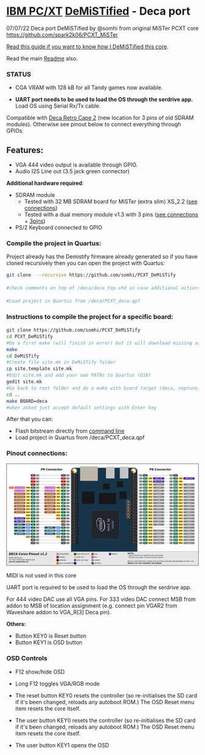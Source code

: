 # [IBM PC/XT](https://en.wikipedia.org/wiki/IBM_Personal_Computer_XT)  [DeMiSTified](https://github.com/robinsonb5/DeMiSTify) - Deca port

07/07/22 Deca port DeMiSTified by @somhi from original MiSTer PCXT core  https://github.com/spark2k06/PCXT_MiSTer

[Read this guide if you want to know how I DeMiSTified this core](https://github.com/DECAfpga/DECA_board/tree/main/Tutorials/DeMiSTify).

Read the main [Readme](https://github.com/somhi/PCXT_DeMiSTify) also.

### STATUS

* CGA VRAM with 128 kB for all Tandy games now available.

* **UART port needs to be used to load the OS through the serdrive app.** Load OS using Serial Rx/Tx cable.

Compatible with [Deca Retro Cape 2](https://github.com/somhi/DECA_retro_cape_2) (new location for 3 pins of old SDRAM modules). Otherwise see pinout below to connect everything through GPIOs.

## **Features:**

* VGA 444 video output is available through GPIO. 
* Audio I2S Line out (3.5 jack green connector) 

**Additional hardware required**:

- SDRAM module
  - Tested with 32 MB SDRAM board for MiSTer (extra slim) XS_2.2 ([see connections](https://github.com/SoCFPGA-learning/DECA/tree/main/Projects/sdram_mister_deca))
  - Tested with a dual memory module v1.3 with 3 pins ([see connections](https://github.com/SoCFPGA-learning/DECA/tree/main/Projects/sdram_mister_deca) + [3pins](https://github.com/DECAfpga/DECA_board/blob/main/Sdram_mister_deca/README_3pins.md))
- PS/2 Keyboard connected to GPIO



### Compile the project in Quartus:

Project already has the Demistify firmware already generated so if you have cloned recursively then you can open the project with Quartus:

```sh
git clone  --recursive https://github.com/somhi/PCXT_DeMiSTify

#check comments on top of /deca/deca_top.vhd in case additional actions are needed

#Load project in Quartus from /deca/PCXT_deca.qpf
```



### Instructions to compile the project for a specific board:

```sh
git clone https://github.com/somhi/PCXT_DeMiSTify
cd PCXT_DeMiSTify
#Do a first make (will finish in error) but it will download missing submodules 
make
cd DeMiSTify
#Create file site.mk in DeMiSTify folder 
cp site.template site.mk
#Edit site.mk and add your own PATHs to Quartus (Q18)
gedit site.mk
#Go back to root folder and do a make with board target (deca, neptuno, uareloaded, atlas_cyc). If not specified it will compile for all targets.
cd ..
make BOARD=deca
#when asked just accept default settings with Enter key
```

After that you can:

* Flash bitstream directly from [command line](https://github.com/DECAfpga/DECA_binaries#flash-bitstream-to-fgpa-with-quartus)
* Load project in Quartus from /deca/PCXT_deca.qpf

### Pinout connections:

![pinout_deca](pinout_deca.png)

MIDI is not used in this core

UART port is required to be used to load the OS through the serdrive app.

For 444 video DAC use all VGA pins. For 333 video DAC connect MSB from addon to MSB of location assignment (e.g. connect pin VGAR2 from Waveshare addon to VGA_R[3] Deca pin).

**Others:**

* Button KEY0 is Reset button
* Button KEY1 is OSD button

### OSD Controls

* F12 show/hide OSD 
* Long F12 toggles VGA/RGB mode
* The reset button KEY0 resets the controller (so re-initialises the SD card if it's been changed, reloads any autoboot ROM.) The OSD Reset menu item resets the core itself.

* The user button KEY0 resets the controller (so re-initialises the SD card if it's been changed, reloads any autoboot ROM.) The OSD Reset menu item resets the core itself.
* The user button KEY1 opens the OSD
